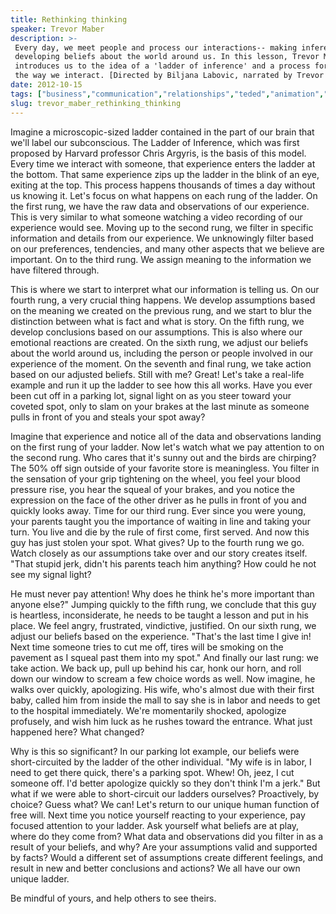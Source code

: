 ```yaml
---
title: Rethinking thinking
speaker: Trevor Maber
description: >-
 Every day, we meet people and process our interactions-- making inferences and
 developing beliefs about the world around us. In this lesson, Trevor Maber
 introduces us to the idea of a 'ladder of inference' and a process for rethinking
 the way we interact. [Directed by Biljana Labovic, narrated by Trevor Maber].
date: 2012-10-15
tags: ["business","communication","relationships","teded","animation","education"]
slug: trevor_maber_rethinking_thinking
---
```


Imagine a microscopic-sized ladder contained in the part of our brain that we'll label our
subconscious. The Ladder of Inference, which was first proposed by Harvard professor Chris
Argyris, is the basis of this model. Every time we interact with someone, that experience
enters the ladder at the bottom. That same experience zips up the ladder in the blink of
an eye, exiting at the top. This process happens thousands of times a day without us
knowing it. Let's focus on what happens on each rung of the ladder. On the first rung, we
have the raw data and observations of our experience. This is very similar to what someone
watching a video recording of our experience would see. Moving up to the second rung, we
filter in specific information and details from our experience. We unknowingly filter
based on our preferences, tendencies, and many other aspects that we believe are
important. On to the third rung. We assign meaning to the information we have filtered
through.

This is where we start to interpret what our information is telling us. On our fourth
rung, a very crucial thing happens. We develop assumptions based on the meaning we created
on the previous rung, and we start to blur the distinction between what is fact and what
is story. On the fifth rung, we develop conclusions based on our assumptions. This is also
where our emotional reactions are created. On the sixth rung, we adjust our beliefs about
the world around us, including the person or people involved in our experience of the
moment. On the seventh and final rung, we take action based on our adjusted beliefs. Still
with me? Great! Let's take a real-life example and run it up the ladder to see how this
all works. Have you ever been cut off in a parking lot, signal light on as you steer
toward your coveted spot, only to slam on your brakes at the last minute as someone pulls
in front of you and steals your spot away?

Imagine that experience and notice all of the data and observations landing on the first
rung of your ladder. Now let's watch what we pay attention to on the second rung. Who
cares that it's sunny out and the birds are chirping? The 50% off sign outside of your
favorite store is meaningless. You filter in the sensation of your grip tightening on the
wheel, you feel your blood pressure rise, you hear the squeal of your brakes, and you
notice the expression on the face of the other driver as he pulls in front of you and
quickly looks away. Time for our third rung. Ever since you were young, your parents
taught you the importance of waiting in line and taking your turn. You live and die by the
rule of first come, first served. And now this guy has just stolen your spot. What gives?
Up to the fourth rung we go. Watch closely as our assumptions take over and our story
creates itself. "That stupid jerk, didn't his parents teach him anything? How could he not
see my signal light?

He must never pay attention! Why does he think he's more important than anyone else?"
Jumping quickly to the fifth rung, we conclude that this guy is heartless, inconsiderate,
he needs to be taught a lesson and put in his place. We feel angry, frustrated,
vindictive, justified. On our sixth rung, we adjust our beliefs based on the experience.
"That's the last time I give in! Next time someone tries to cut me off, tires will be
smoking on the pavement as I squeal past them into my spot." And finally our last rung: we
take action. We back up, pull up behind his car, honk our horn, and roll down our window
to scream a few choice words as well. Now imagine, he walks over quickly, apologizing. His
wife, who's almost due with their first baby, called him from inside the mall to say she
is in labor and needs to get to the hospital immediately. We're momentarily shocked,
apologize profusely, and wish him luck as he rushes toward the entrance. What just
happened here? What changed?

Why is this so significant? In our parking lot example, our beliefs were short-circuited
by the ladder of the other individual. "My wife is in labor, I need to get there quick,
there's a parking spot. Whew! Oh, jeez, I cut someone off. I'd better apologize quickly so
they don't think I'm a jerk." But what if we were able to short-circuit our ladders
ourselves? Proactively, by choice? Guess what? We can! Let's return to our unique human
function of free will. Next time you notice yourself reacting to your experience, pay
focused attention to your ladder. Ask yourself what beliefs are at play, where do they
come from? What data and observations did you filter in as a result of your beliefs, and
why? Are your assumptions valid and supported by facts? Would a different set of
assumptions create different feelings, and result in new and better conclusions and
actions? We all have our own unique ladder.

Be mindful of yours, and help others to see theirs.

<!--
ad_duration=0
event="TED-Ed"
external_start_time=0
intro_duration=0
is_subtitle_required="False"
is_talk_featured="False"
language="en"
language_swap="False"
native_language="en"
number_of_related_talks=6
number_of_speakers=1
number_of_subtitled_videos=0
number_of_tags=6
number_of_talk_download_languages=21
number_of_talk_more_resources=0
number_of_talk_recommendations=0
number_of_talks_take_actions=0
post_ad_duration=0
published_timestamp="2019-12-18 21:13:13"
recording_date="2012-10-15"
speaker_is_published=0
speaker_name="Trevor Maber"
talk_name="Rethinking thinking"
talks_tags=["business","communication","relationships","teded","animation","education"]
url_photo_talk="https://s3.amazonaws.com/talkstar-photos/uploads/3b531244-0542-414e-af6c-0ce6f762bdbd/1205_10_A_Maber_Trevor_16x9_TEXTLESS.jpg"
url_webpage="https://www.ted.com/talks/trevor_maber_rethinking_thinking"
video_type_name="TED-Ed Original"
-->